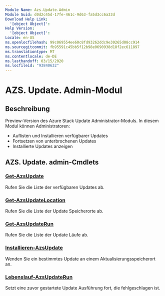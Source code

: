 ```yaml
---
Module Name: Azs.Update.Admin
Module Guid: d0d2c45d-17fe-461c-9d63-fa5d3cc6a33d
Download Help Link:
  '[object Object]': 
Help Version:
  '[object Object]': 
Locale: en-US
ms.openlocfilehash: 99c069554ee60c8fd93262ddc9e30265d08cc914
ms.sourcegitcommit: fb95591c45bb5f12b98e0690938d18f2ec611897
ms.translationtype: MT
ms.contentlocale: de-DE
ms.lasthandoff: 03/15/2020
ms.locfileid: "93840632"
---
```

# AZS. Update. Admin-Modul
## Beschreibung
Preview-Version des Azure Stack Update Administrator-Moduls.  In diesem Modul können Administratoren:
- Auflisten und Installieren verfügbarer Updates
- Fortsetzen von unterbrochenen Updates
- Installierte Updates anzeigen

## AZS. Update. admin-Cmdlets
### [Get-AzsUpdate](Get-AzsUpdate.md)
Rufen Sie die Liste der verfügbaren Updates ab.

### [Get-AzsUpdateLocation](Get-AzsUpdateLocation.md)
Rufen Sie die Liste der Update Speicherorte ab.

### [Get-AzsUpdateRun](Get-AzsUpdateRun.md)
Rufen Sie die Liste der Update Läufe ab.

### [Installieren-AzsUpdate](Install-AzsUpdate.md)
Wenden Sie ein bestimmtes Update an einem Aktualisierungsspeicherort an.

### [Lebenslauf-AzsUpdateRun](Resume-AzsUpdateRun.md)
Setzt eine zuvor gestartete Update Ausführung fort, die fehlgeschlagen ist.

